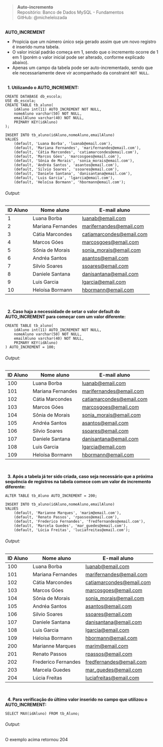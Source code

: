 > **Auto-incremento**     
> Repositório: Banco de Dados MySQL - Fundamentos  
> GitHub: @michelelozada
&nbsp;
     
&nbsp;  
**AUTO_INCREMENT**  
- Propicia que um número único seja gerado assim que um novo registro é inserido numa tabela.  
- O valor inicial padrão começa em 1, sendo que o incremento ocorre de 1 em 1 (porém o valor inicial pode ser alterado, conforme explicado abaixo).  
- Apenas um campo da tabela pode ser auto-incrementado, sendo que ele necessariamente deve vir acompanhado da constraint `NOT NULL`.  
&nbsp;
     
&nbsp;
**1. Utilizando o AUTO_INCREMENT:**  
```mysql
CREATE DATABASE db_escola;
USE db_escola;
CREATE TABLE tb_aluno(
	idAluno int(11) AUTO_INCREMENT NOT NULL,
	nomeAluno varchar(50) NOT NULL,
	emailAluno varchar(40) NOT NULL,
    PRIMARY KEY(idAluno)
);

INSERT INTO tb_aluno(idAluno,nomeAluno,emailAluno) 
VALUES 
	(default, 'Luana Borba', 'luanab@email.com'),
	(default, 'Mariana Fernandes', 'marifernandes@email.com'),
	(default, 'Cátia Marcondes', 'catiamarcondes@email.com'),
	(default, 'Marcos Góes', 'marcosgoes@email.com'),
	(default, 'Sônia de Morais', 'sonia_morais@email.com'),
	(default, 'Andréa Santos', 'asantos@email.com'),
	(default, 'Silvio Soares', 'ssoares@email.com'),
	(default, 'Daniele Santana', 'danisantana@email.com'),
	(default, 'Luis Garcia', 'lgarcia@email.com'),
	(default, 'Heloísa Bormann', 'hbormann@email.com');
```
###### Output:  
| ID Aluno | Nome aluno | E-mail aluno |
| ------   | -----      | -----        |
| 1 |	Luana Borba | luanab@email.com |
| 2 |	Mariana Fernandes | marifernandes@email.com |
| 3 | Cátia Marcondes | catiamarcondes@email.com |
| 4 |	Marcos Góes | marcosgoes@email.com |
| 5 | Sônia de Morais | sonia_morais@email.com |
| 6 | Andréa Santos|  asantos@email.com |
| 7 | Silvio Soares | ssoares@email.com |
| 8 | Daniele Santana | danisantana@email.com |
| 9 | Luis Garcia | lgarcia@email.com |
| 10| Heloísa Bormann | hbormann@email.com |

&nbsp;
     
&nbsp;
**2. Caso haja a necessidade de setar o valor default do AUTO_INCREMENT para começar com um valor diferente:**  
```mysql
CREATE TABLE tb_aluno(
	idAluno int(11) AUTO_INCREMENT NOT NULL,
	nomeAluno varchar(50) NOT NULL,
	emailAluno varchar(40) NOT NULL,
    PRIMARY KEY(idAluno)
) AUTO_INCREMENT = 100;
```
###### Output:  
| ID Aluno | Nome aluno        | E-mail aluno             |
| ------   | -----             | -----                    |
| 100      | Luana Borba       | luanab@email.com         |
| 101	   | Mariana Fernandes | marifernandes@email.com  |
| 102	   | Cátia Marcondes   | catiamarcondes@email.com |
| 103	   | Marcos Góes       | marcosgoes@email.com     |
| 104	   | Sônia de Morais   | sonia_morais@email.com   |
| 105	   | Andréa Santos     | asantos@email.com        |
| 106	   | Silvio Soares     | ssoares@email.com        |
| 107	   | Daniele Santana   | danisantana@email.com    |
| 108	   | Luis Garcia       | lgarcia@email.com        |
| 109	   | Heloísa Bormann   | hbormann@email.com       |

&nbsp;
     
&nbsp;
**3. Após a tabela já ter sido criada, caso seja necessário que a próxima sequência de registros na tabela comece com um valor de incremento diferente:**  
```mysql
ALTER TABLE tb_Aluno AUTO_INCREMENT = 200;

INSERT INTO tb_aluno(idAluno,nomeAluno,emailAluno) 
VALUES 
	(default, 'Marianne Marques', 'marim@email.com'),
	(default, 'Renato Passos', 'rpassos@email.com'),
	(default, 'Frederico Fernandes', 'fredfernandes@email.com'),
	(default, 'Marcela Guedes', 'mar_guedes@email.com'),
	(default, 'Lúcia Freitas', 'luciafreitas@email.com');
```
###### Output:  
| ID Aluno | Nome aluno | E-mail aluno |
| ------   | -----      | -----        |
| 100 |	Luana Borba | luanab@email.com
| 101 |	Mariana Fernandes | marifernandes@email.com |
| 102 |	Cátia Marcondes | catiamarcondes@email.com |
| 103 | Marcos Góes | marcosgoes@email.com |
| 104 | Sônia de Morais | sonia_morais@email.com |
| 105 | Andréa Santos | asantos@email.com |
| 106 | Silvio Soares | ssoares@email.com |
| 107 | Daniele Santana | danisantana@email.com |
| 108 | Luis Garcia | lgarcia@email.com |
| 109 | Heloísa Bormann | hbormann@email.com |
| 200 | Marianne Marques | marim@email.com |
| 201 | Renato Passos | rpassos@email.com |
| 202 | Frederico Fernandes | fredfernandes@email.com |
| 203 | Marcela Guedes | mar_guedes@email.com |
| 204 | Lúcia Freitas | luciafreitas@email.com |

&nbsp;
     
&nbsp;
**4. Para verificação do último valor inserido no campo que utilizou o AUTO_INCREMENT:**  
```mysql
SELECT MAX(idAluno) FROM tb_Aluno;
```
###### Output:  
O exemplo acima retornou 204